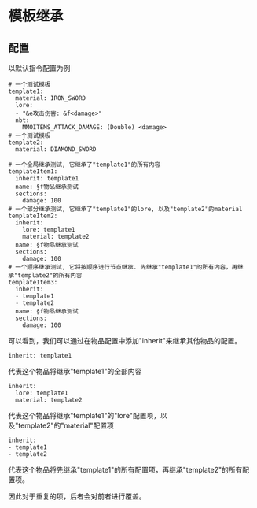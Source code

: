# 模板继承

## 配置

以默认指令配置为例

```
# 一个测试模板
template1:
  material: IRON_SWORD
  lore:
  - "&e攻击伤害: &f<damage>"
  nbt:
    MMOITEMS_ATTACK_DAMAGE: (Double) <damage>
# 一个测试模板
template2:
  material: DIAMOND_SWORD

# 一个全局继承测试, 它继承了"template1"的所有内容
templateItem1:
  inherit: template1
  name: §f物品继承测试
  sections:
    damage: 100
# 一个部分继承测试, 它继承了"template1"的lore, 以及"template2"的material
templateItem2:
  inherit: 
    lore: template1
    material: template2
  name: §f物品继承测试
  sections:
    damage: 100
# 一个顺序继承测试, 它将按顺序进行节点继承. 先继承"template1"的所有内容，再继承"template2"的所有内容
templateItem3:
  inherit:
  - template1
  - template2
  name: §f物品继承测试
  sections:
    damage: 100
```

可以看到，我们可以通过在物品配置中添加"inherit"来继承其他物品的配置。

```
inherit: template1
```

代表这个物品将继承"template1"的全部内容

```
inherit: 
  lore: template1
  material: template2
```

代表这个物品将继承"template1"的"lore"配置项，以及"template2"的"material"配置项

```
inherit: 
- template1
- template2
```

代表这个物品将先继承"template1"的所有配置项，再继承"template2"的所有配置项。

因此对于重复的项，后者会对前者进行覆盖。
